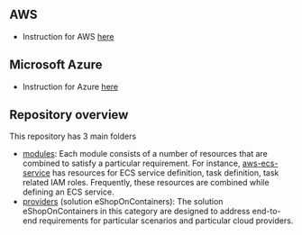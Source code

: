 ## AWS
* Instruction for AWS [here](./providers/aws/README.md)

## Microsoft Azure
* Instruction for Azure [here](./providers/azure/README.md)

## Repository overview

This repository has 3 main folders

* [modules](./terraform-modules): Each module consists of a number of resources that are combined to satisfy a particular requirement. For instance, [aws-ecs-service](./terraform-modules/aws-ecs-service) has resources for ECS service definition, task definition, task related IAM roles. Frequently, these resources are combined while defining an ECS service.
* [providers](./providers) (solution eShopOnContainers): The solution eShopOnContainers in this category are designed to address end-to-end requirements for particular scenarios and particular cloud providers.

